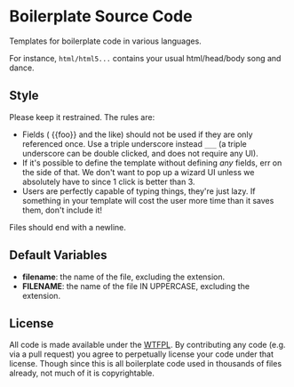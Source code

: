# Boilerplate Source Code

Templates for boilerplate code in various languages.

For instance, `html/html5...` contains your usual html/head/body song and dance.

## Style

Please keep it restrained. The rules are:

* Fields ( {{foo}} and the like) should not be used if they are only referenced once. Use a triple underscore instead `___` (a triple underscore can be double clicked, and does not require any UI).
* If it's possible to define the template without defining *any* fields, err on the side of that. We don't want to pop up a wizard UI unless we absolutely have to since 1 click is better than 3.
* Users are perfectly capable of typing things, they're just lazy. If something in your template will cost the user more time than it saves them, don't include it!

Files should end with a newline.

## Default Variables

* **filename**: the name of the file, excluding the extension.
* **FILENAME**: the name of the file IN UPPERCASE, excluding the extension.

## License

All code is made available under the [WTFPL](http://sam.zoy.org/wtfpl/). By contributing any code (e.g. via a pull request) you agree to perpetually license your code under that license. Though since this is all boilerplate code used in thousands of files already, not much of it is copyrightable.
